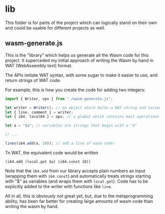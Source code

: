 # lib

This folder is for parts of the project which can logically stand on their own and could be usable for different projects as well.

## wasm-generate.js

This is the "library" which helps us generate all the Wasm code for this project.
It superceded my initial approach of writing the Wasm by hand in WAT (WebAssembly text) format.

The APIs imitate WAT syntax, with some sugar to make it easier to use, and return strings of WAT code.

For example, this is how you create the code for adding two integers:

```js
import { Writer, ops } from "./wasm-generate.js";

let writer = Writer(); // an object which holds a WAT string and various supporting data, like a list of created exports
let { line, comment } = writer;
let { i64, local64 } = ops; // a global which contains most operations

let a = "$a"; // variables are strings that begin with a "$"

// ...

lines(i64.add(a, 10)); // add a line of wasm code!
```

Tn WAT, the equivalent code would be written

```wat
(i64.add (local.get $a) (i64.const 10))
```

Note that the `i64.add` from our library accepts plain numbers as input (wrapping them with `i64.const`)
and automatically treats strings starting with "$" as variables (and wraps them with `local.get`).
Code has to be explicitly added to the writer with functions like `line`.

All in all, this is obviously not great yet, but, due to the metaprogramming ability,
has been far better for creating large amounts of wasm code than writing the wasm by hand.
